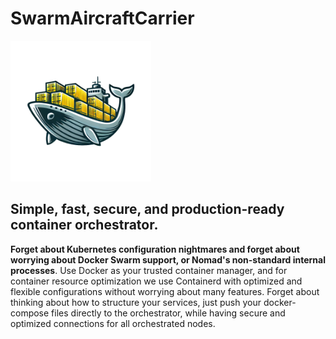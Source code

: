 # SwarmAircraftCarrier

<img src="https://github.com/HarryEddward/ContainerizedAircraftCarrier/blob/main/.github/img/logo.png?raw=true" alt="alt text" width="225">

## Simple, fast, secure, and production-ready container orchestrator.

**Forget about Kubernetes configuration nightmares and forget about worrying about Docker Swarm support, or Nomad's non-standard internal processes**. Use Docker as your trusted container manager, and for container resource optimization we use Containerd with optimized and flexible configurations without worrying about many features. Forget about thinking about how to structure your services, just push your docker-compose files directly to the orchestrator, while having secure and optimized connections for all orchestrated nodes.
